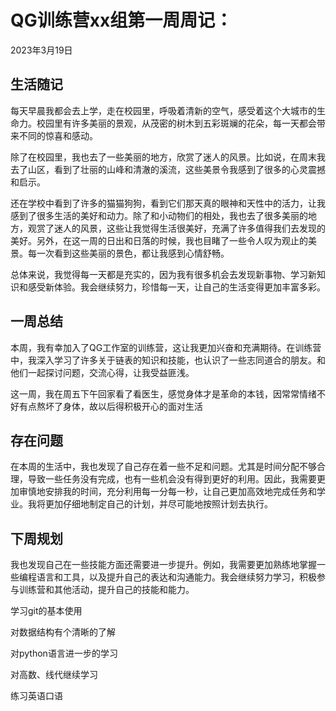 # QG训练营xx组第一周周记：
2023年3月19日

## 生活随记

每天早晨我都会去上学，走在校园里，呼吸着清新的空气，感受着这个大城市的生命力。校园里有许多美丽的景观，从茂密的树木到五彩斑斓的花朵，每一天都会带来不同的惊喜和感动。

除了在校园里，我也去了一些美丽的地方，欣赏了迷人的风景。比如说，在周末我去了山区，看到了壮丽的山峰和清澈的溪流，这些美景令我感到了很多的心灵震撼和启示。

还在学校中看到了许多的猫猫狗狗，看到它们那天真的眼神和天性中的活力，让我感到了很多生活的美好和动力。除了和小动物们的相处，我也去了很多美丽的地方，观赏了迷人的风景，这些让我觉得生活很美好，充满了许多值得我们去发现的美好。另外，在这一周的日出和日落的时候，我也目睹了一些令人叹为观止的美景。每一次看到这些美丽的景色，都让我感到心情舒畅。

总体来说，我觉得每一天都是充实的，因为我有很多机会去发现新事物、学习新知识和感受新体验。我会继续努力，珍惜每一天，让自己的生活变得更加丰富多彩。



## 一周总结

本周，我有幸加入了QG工作室的训练营，这让我更加兴奋和充满期待。在训练营中，我深入学习了许多关于链表的知识和技能，也认识了一些志同道合的朋友。和他们一起探讨问题，交流心得，让我受益匪浅。

这一周，我在周五下午回家看了看医生，感觉身体才是革命的本钱，因常常情绪不好有点熬坏了身体，故以后得积极开心的面对生活

## 存在问题

在本周的生活中，我也发现了自己存在着一些不足和问题。尤其是时间分配不够合理，导致一些任务没有完成，也有一些机会没有得到更好的利用。因此，我需要更加审慎地安排我的时间，充分利用每一分每一秒，让自己更加高效地完成任务和学业。我将更加仔细地制定自己的计划，并尽可能地按照计划去执行。

## 下周规划

我也发现自己在一些技能方面还需要进一步提升。例如，我需要更加熟练地掌握一些编程语言和工具，以及提升自己的表达和沟通能力。我会继续努力学习，积极参与训练营和其他活动，提升自己的技能和能力。

学习git的基本使用

对数据结构有个清晰的了解

对python语言进一步的学习

对高数、线代继续学习

练习英语口语